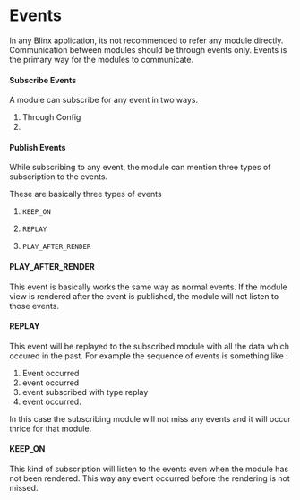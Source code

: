 # Events

In any Blinx application, its not recommended to refer any module directly. Communication between modules should be through events only. Events is the primary way for the modules to communicate.

#### Subscribe Events

A module can subscribe for any event in two ways.

1. Through Config
2. 
#### Publish Events

While subscribing to any event, the module can mention three types of subscription to the events.

These are basically three types of events

1. `KEEP_ON`

2. `REPLAY`

3. `PLAY_AFTER_RENDER`

#### PLAY\_AFTER\_RENDER

This event is basically works the same way as normal events. If the module view is rendered after the event is published, the module will not listen to those events.

#### REPLAY

This event will be replayed to the subscribed module with all the data which occured in the past. For example the sequence of events is something like :

1. Event occurred
2. event occurred
3. event subscribed with type replay
4. event occurred.

In this case the subscribing module will not miss any events and it will occur thrice for that module.

#### KEEP\_ON

This kind of subscription will listen to the events even when the module has not been rendered. This way any event occurred before the rendering is not missed.

